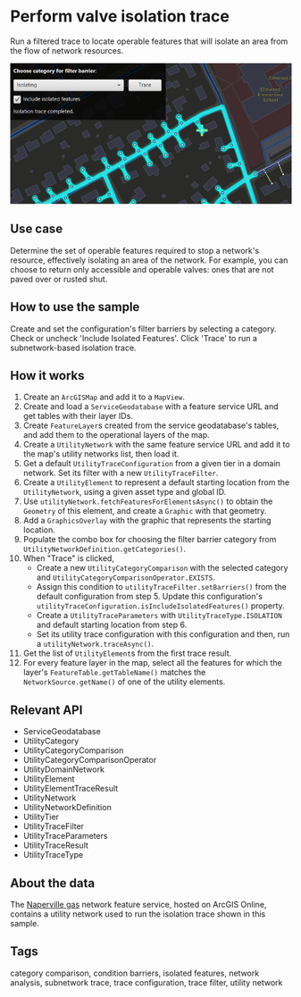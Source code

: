 # Perform valve isolation trace

Run a filtered trace to locate operable features that will isolate an area from the flow of network resources.

![Image of Perform valve isolation trace](PerformValveIsolationTrace.png)

## Use case

Determine the set of operable features required to stop a network's resource, effectively isolating an area of the network. For example, you can choose to return only accessible and operable valves: ones that are not paved over or rusted shut.

## How to use the sample

Create and set the configuration's filter barriers by selecting a category. Check or uncheck 'Include Isolated Features'. Click 'Trace' to run a subnetwork-based isolation trace.

## How it works

1. Create an `ArcGISMap` and add it to a `MapView`.
2. Create and load a `ServiceGeodatabase` with a feature service URL and get tables with their layer IDs.
3. Create `FeatureLayer`s created from the service geodatabase's tables, and add them to the operational layers of the map.
4. Create a `UtilityNetwork` with the same feature service URL and add it to the map's utility networks list, then load it.
5. Get a default `UtilityTraceConfiguration` from a given tier in a domain network. Set its filter with a new `UtilityTraceFilter`.
6. Create a `UtilityElement` to represent a default starting location from the `UtilityNetwork`, using a given asset type and global ID.
7. Use `utilityNetwork.fetchFeaturesForElementsAsync()` to obtain the `Geometry` of this element, and create a `Graphic` with that geometry.
8. Add a `GraphicsOverlay` with the graphic that represents the starting location.
9. Populate the combo box for choosing the filter barrier category from `UtilityNetworkDefinition.getCategories()`.
10. When "Trace" is clicked,
    * Create a new `UtilityCategoryComparison` with the selected category and `UtilityCategoryComparisonOperator.EXISTS`.
    * Assign this condition to `utilityTraceFilter.setBarriers()` from the default configuration from step 5. Update this configuration's `utilityTraceConfiguration.isIncludeIsolatedFeatures()` property.
    * Create a `UtilityTraceParameters` with `UtilityTraceType.ISOLATION` and default starting location from step 6.
    * Set its utility trace configuration with this configuration and then, run a `utilityNetwork.traceAsync()`.
10. Get the list of `UtilityElement`s from the first trace result.
11. For every feature layer in the map, select all the features for which the layer's `FeatureTable.getTableName()` matches the `NetworkSource.getName()` of one of the utility elements.

## Relevant API

* ServiceGeodatabase
* UtilityCategory
* UtilityCategoryComparison
* UtilityCategoryComparisonOperator
* UtilityDomainNetwork
* UtilityElement
* UtilityElementTraceResult
* UtilityNetwork
* UtilityNetworkDefinition
* UtilityTier
* UtilityTraceFilter
* UtilityTraceParameters
* UtilityTraceResult
* UtilityTraceType

## About the data

The [Naperville gas](https://sampleserver7.arcgisonline.com/server/rest/services/UtilityNetwork/NapervilleGas/FeatureServer) network feature service, hosted on ArcGIS Online, contains a utility network used to run the isolation trace shown in this sample.

## Tags

category comparison, condition barriers, isolated features, network analysis, subnetwork trace, trace configuration, trace filter, utility network